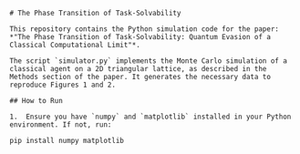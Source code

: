     # The Phase Transition of Task-Solvability

    This repository contains the Python simulation code for the paper: *"The Phase Transition of Task-Solvability: Quantum Evasion of a Classical Computational Limit"*.

    The script `simulator.py` implements the Monte Carlo simulation of a classical agent on a 2D triangular lattice, as described in the Methods section of the paper. It generates the necessary data to reproduce Figures 1 and 2.

    ## How to Run

    1.  Ensure you have `numpy` and `matplotlib` installed in your Python environment. If not, run:
```bash
pip install numpy matplotlib
